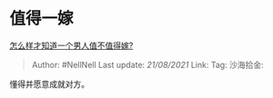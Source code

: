 # 值得一嫁
[怎么样才知道一个男人值不值得嫁?](https://www.zhihu.com/question/396899947/answer/1585116075)

> Author: #NellNell
> Last update: *21/08/2021*
> Link:
> Tag:
> 沙海拾金:

懂得并愿意成就对方。
